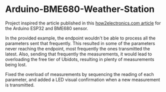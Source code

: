 # Arduino-BME680-Weather-Station

Project inspired the article published in this [how2electronics.com article](https://how2electronics.com/esp32-bme680-weather-station-iaq-monitoring-on-mqtt/) for the Arduino ESP32 and BME680 sensor.

In the provided example, the endpoint wouldn't be able to process all the parameters sent that frequently. This resulted in some of the parameters never reaching the endpoint, most frequently the ones transmitted the latest. Also, sending that frequently the measurements, it would lead to overloading the free tier of Ubidots, resulting in plenty of measurements being lost.

Fixed the overload of measurements by sequencing the reading of each parameter, and added a LED visual confirmation when a new measurement is transmitted.
